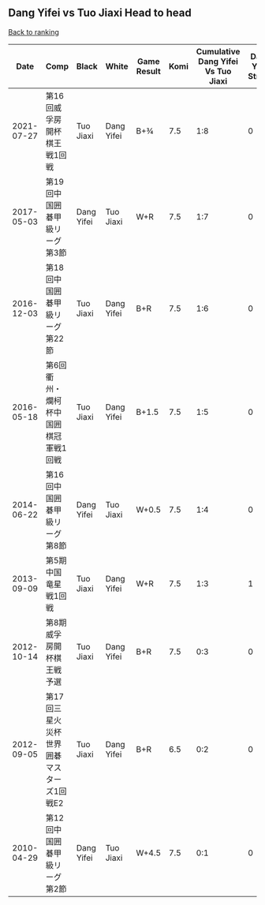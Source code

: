 ## Dang Yifei vs Tuo Jiaxi Head to head

[Back to ranking](../../index.md)




| **Date** | **Comp** | **Black** | **White** | **Game Result** | **Komi** | **Cumulative Dang Yifei Vs Tuo Jiaxi** | **Dang Yifei Streak** | **Tuo Jiaxi Streak** | 
| --- | --- | --- | --- | --- | --- | --- | --- | --- |
| 2021-07-27 | 第16回威孚房開杯棋王戦1回戦 | Tuo Jiaxi | Dang Yifei | B+¾ | 7.5 | 1:8 | 0 | 5 | 
| 2017-05-03 | 第19回中国囲碁甲級リーグ第3節 | Dang Yifei | Tuo Jiaxi | W+R | 7.5 | 1:7 | 0 | 4 | 
| 2016-12-03 | 第18回中国囲碁甲級リーグ第22節 | Tuo Jiaxi | Dang Yifei | B+R | 7.5 | 1:6 | 0 | 3 | 
| 2016-05-18 | 第6回衢州・爛柯杯中国囲棋冠軍戦1回戦 | Tuo Jiaxi | Dang Yifei | B+1.5 | 7.5 | 1:5 | 0 | 2 | 
| 2014-06-22 | 第16回中国囲碁甲級リーグ第8節 | Dang Yifei | Tuo Jiaxi | W+0.5 | 7.5 | 1:4 | 0 | 1 | 
| 2013-09-09 | 第5期中国竜星戦1回戦 | Tuo Jiaxi | Dang Yifei | W+R | 7.5 | 1:3 | 1 | 0 | 
| 2012-10-14 | 第8期威孚房開杯棋王戦予選 | Tuo Jiaxi | Dang Yifei | B+R | 7.5 | 0:3 | 0 | 3 | 
| 2012-09-05 | 第17回三星火災杯世界囲碁マスターズ1回戦E2 | Tuo Jiaxi | Dang Yifei | B+R | 6.5 | 0:2 | 0 | 2 | 
| 2010-04-29 | 第12回中国囲碁甲級リーグ第2節 | Dang Yifei | Tuo Jiaxi | W+4.5 | 7.5 | 0:1 | 0 | 1 |




